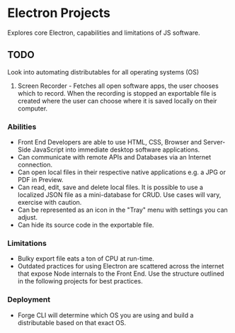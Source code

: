 # Electron Projects
Explores core Electron, capabilities and limitations of JS software.

## TODO
Look into automating distributables for all operating systems (OS)


1. Screen Recorder - Fetches all open software apps, the user chooses which to record. When the recording is stopped an exportable file is created where the user can choose where it is saved locally on their computer.


### Abilities
- Front End Developers are able to use HTML, CSS, Browser and Server-Side JavaScript into immediate desktop software applications.
- Can communicate with remote APIs and Databases via an Internet connection.
- Can open local files in their respective native applications e.g. a JPG or PDF in Preview.
- Can read, edit, save and delete local files. It is possible to use a localized JSON file as a mini-database for CRUD. Use cases will vary, exercise with caution.
- Can be represented as an icon in the "Tray" menu with settings you can adjust.
- Can hide its source code in the exportable file.

### Limitations
- Bulky export file eats a ton of CPU at run-time.
- Outdated practices for using Electron are scattered across the internet that expose Node internals to the Front End. Use the structure outlined in the following projects for best practices.

### Deployment
- Forge CLI will determine which OS you are using and build a distributable based on that exact OS.

